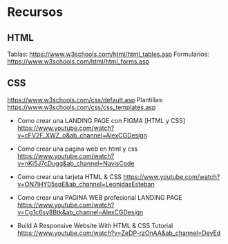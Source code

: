 # Recursos

## HTML
Tablas: https://www.w3schools.com/html/html_tables.asp
Formularios: https://www.w3schools.com/html/html_forms.asp

## CSS
https://www.w3schools.com/css/default.asp
Plantillas: https://www.w3schools.com/css/css_templates.asp

* Como crear una LANDING PAGE con FIGMA [HTML y CSS]
  https://www.youtube.com/watch?v=cFV2F_XWZ_o&ab_channel=AlexCGDesign

* Como crear una pagina web en html y css
  https://www.youtube.com/watch?v=nKi5J7cDugg&ab_channel=NavisCode

* Como crear una tarjeta HTML & CSS
  https://www.youtube.com/watch?v=ON7lHY05sqE&ab_channel=LeonidasEsteban

* Como crear una PAGINA WEB profesional LANDING PAGE
  https://www.youtube.com/watch?v=Cg1c6sy8Btk&ab_channel=AlexCGDesign

* Build A Responsive Website With HTML & CSS Tutorial
  https://www.youtube.com/watch?v=ZeDP-rzOnAA&ab_channel=DevEd
